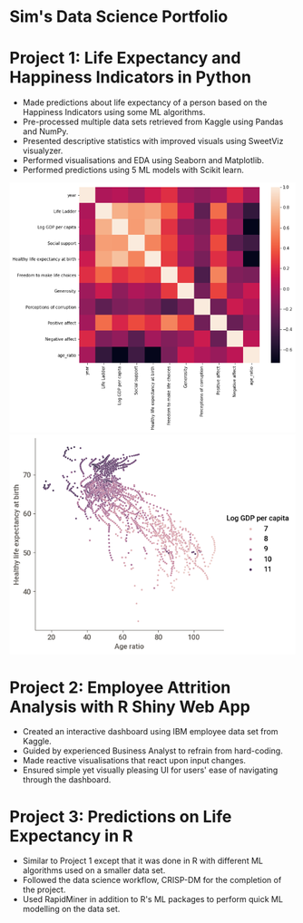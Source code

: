 # Sim's Data Science Portfolio

# Project 1: Life Expectancy and Happiness Indicators in Python
* Made predictions about life expectancy of a person based on the Happiness Indicators using some ML algorithms.
* Pre-processed multiple data sets retrieved from Kaggle using Pandas and NumPy.
* Presented descriptive statistics with improved visuals using SweetViz visualyzer.
* Performed visualisations and EDA using Seaborn and Matplotlib.
* Performed predictions using 5 ML models with Scikit learn.

![](https://github.com/linzheng1009/Sim_Portfolio/blob/main/images/DA%20heatmap.png)
![](https://github.com/linzheng1009/Sim_Portfolio/blob/main/images/S%20shaped%20scatterplot.png)

# Project 2: Employee Attrition Analysis with R Shiny Web App
* Created an interactive dashboard using IBM employee data set from Kaggle.
* Guided by experienced Business Analyst to refrain from hard-coding.
* Made reactive visualisations that react upon input changes.
* Ensured simple yet visually pleasing UI for users' ease of navigating through the dashboard.

# Project 3: Predictions on Life Expectancy in R
* Similar to Project 1 except that it was done in R with different ML algorithms used on a smaller data set.
* Followed the data science workflow, CRISP-DM for the completion of the project.
* Used RapidMiner in addition to R's ML packages to perform quick ML modelling on the data set.
